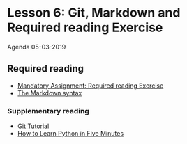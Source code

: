 # Lesson 6: Git, Markdown and Required reading Exercise
Agenda 05-03-2019


## Required reading

* [Mandatory Assignment: Required reading Exercise](https://github.com/python-elective-1-spring-2019/Lesson-07-Required-reading-Exercise/blob/master/exercises/README.md)
* [The Markdown syntax](other_materials/markdown.md)

### Supplementary reading

* [Git Tutorial](other_materials/git-tutorial.md)
* [How to Learn Python in Five Minutes](https://www.youtube.com/watch?v=ohr6O78jGzs)

